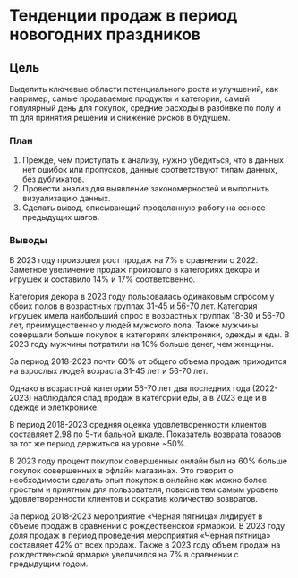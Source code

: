 # **Тенденции продаж в период новогодних праздников**

## **Цель**
Выделить ключевые области потенциального роста и улучшений, как например, самые продаваемые продукты и категории, самый популярный день для покупок, средние расходы в разбивке по полу и тп для принятия решений и снижение рисков в будущем.

### **План**
1. Прежде, чем приступать к анализу, нужно убедиться, что в данных нет ошибок или пропусков, данные соответствуют типам данных, без дубликатов.
2. Провести анализ для выявление закономерностей и выполнить визуализацию данных.
3. Сделать вывод, описывающий проделанную работу на основе предыдущих шагов.

### **Выводы**
В 2023 году произошел рост продаж на 7% в сравнении с 2022. Заметное увеличение продаж произошло в категориях декора и игрушек и составило 14% и 17% соответсвенно.

Категория декора в 2023 году пользовалась одинаковым спросом у обоих полов в возрастных группах 31-45 и 56-70 лет. Категория игрушек имела наибольший спрос в возрастных группах 18-30 и 56-70 лет, преимущественно у людей мужского пола. 
Также мужчины совершали больше покупок в категориях электроники, одежды и еды. 
В 2023 году мужчины потратили на 10% больше денег, чем женщины.

За период 2018-2023 почти 60% от общего объема продаж приходится на взрослых людей возраста 31-45 лет и 56-70 лет.

Однако в возрастной категории 56-70 лет два последних года (2022-2023) наблюдался спад продаж в категории еды, а в 2023 еще и в одежде и элеткронике. 

В период 2018-2023 средняя оценка удовлетворенности клиентов составляет 2.98 по 5-ти бальной шкале. Показатель возврата товаров за тот же период держиться на уровне ~50%.

В 2023 году процент покупок совершенных онлайн был на 60% больше покупок совершенных в офлайн магазинах. Это говорит о необходимости сделать опыт покупок в онлайне как можно более простым и приятным для пользователя, повысив тем самым уровень удовлетворенности клиентов и сократив количество возвратов.

За период 2018-2023 мероприятие «Черная пятница» лидирует в объеме продаж в сравнении с рождественской ярмаркой. В 2023 году доля продаж  в период проведения мероприятия «Черная пятница» составляет 42% от всех продаж. Также в 2023 году объем продаж на рождественской ярмарке увеличился на 7% в сравнении с предыдущим годом.
